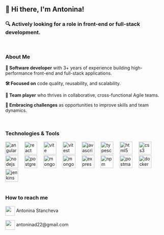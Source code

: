 
## 👋 Hi there, I'm Antonina!

### 🔍 Actively looking for a role in front-end or full-stack development.

<br />

### About Me
**🎯 Software developer** with 3+ years of experience building high-performance front-end and full-stack applications.

**🛠 Focused on** code quality, reusability, and scalability.

**🤝 Team player** who thrives in collaborative, cross-functional Agile teams.

**🌱 Embracing challenges** as opportunities to improve skills and team dynamics.

<br />

### Technologies & Tools

<div align="left">
  <img src="https://cdn.jsdelivr.net/gh/devicons/devicon/icons/angular/angular-original.svg" height="40" alt="angular logo" title="Angular" />
  <img width="12" />
  <img src="https://cdn.jsdelivr.net/gh/devicons/devicon/icons/react/react-original.svg" height="40" alt="react logo" title="React" />
  <img width="12" />
  <img src="https://cdn.jsdelivr.net/gh/devicons/devicon/icons/vite/vite-original.svg" height="40" alt="vite logo" title="Vite" />
  <img width="12" />
  <img src="https://cdn.jsdelivr.net/gh/devicons/devicon/icons/vitest/vitest-original.svg" height="40" alt="vitest logo" title="Vitest" />
  <img width="12" />
  <img src="https://cdn.jsdelivr.net/gh/devicons/devicon/icons/javascript/javascript-original.svg" height="40" alt="javascript logo" title="JavaScript"  />
  <img width="12" />
  <img src="https://cdn.jsdelivr.net/gh/devicons/devicon/icons/typescript/typescript-original.svg" height="40" alt="typescript logo" title="TypeScript" />
  <img width="12" />
  <img src="https://cdn.jsdelivr.net/gh/devicons/devicon/icons/html5/html5-original.svg" height="40" alt="html5 logo" title="HTML5" />
  <img width="12" />
  <img src="https://cdn.jsdelivr.net/gh/devicons/devicon/icons/css3/css3-original.svg" height="40" alt="css3 logo" title="CSS3" />
  <img width="12" />
  <img src="https://cdn.jsdelivr.net/gh/devicons/devicon/icons/nodejs/nodejs-original.svg" height="40" alt="nodejs logo" title="Node.js" />
  <img width="12" />
  <img src="https://cdn.jsdelivr.net/gh/devicons/devicon/icons/postgresql/postgresql-original.svg" height="40" alt="postgresql logo" title="PostgreSQL" />
  <img width="12" />
  <img src="https://cdn.jsdelivr.net/gh/devicons/devicon/icons/mongodb/mongodb-original.svg" height="40" alt="mongodb logo" title="MongoDB" />
  <img width="12" />
  <img src="https://cdn.jsdelivr.net/gh/devicons/devicon/icons/mongoose/mongoose-original.svg" height="40" alt="mongoose logo" title="Mongoose" />
  <img width="12" />
  <img src="https://cdn.jsdelivr.net/gh/devicons/devicon/icons/express/express-original.svg" height="40" alt="expressjs logo" title="Express.js" />
  <img width="12" />
  <img src="https://cdn.jsdelivr.net/gh/devicons/devicon/icons/npm/npm-original-wordmark.svg" height="40" alt="npm logo" title="npm" />
  <img width="12" />
  <img src="https://cdn.jsdelivr.net/gh/devicons/devicon/icons/postman/postman-original.svg" height="40" alt="postman logo" title="Postman" />
  <img width="12" />
  <img src="https://cdn.jsdelivr.net/gh/devicons/devicon/icons/docker/docker-original.svg" height="40" alt="docker logo" title="Docker" />
  <img width="12" />
  <img src="https://cdn.jsdelivr.net/gh/devicons/devicon/icons/jenkins/jenkins-original.svg" height="40" alt="jenkins logo" title="Jenkins" />
</div>

<br />

### How to reach me

<div align="left">
  <p href="https://www.linkedin.com/in/antoninast/" title="LinkedIn - Antonina Stancheva" target="_blank"><img height="30" align="center" src="https://cdn2.iconfinder.com/data/icons/social-icon-3/512/social_style_3_in-306.png"/> Antonina Stancheva</p>
  <p href="mailto:antoninad22@gmail.com" title="Gmail - antoninad22@gmail.com" target="_blank"><img height="30" align="center" src="https://cdn4.iconfinder.com/data/icons/logos-brands-in-colors/48/google-gmail-1024.png"/> antoninad22@gmail.com</p>
</div>

